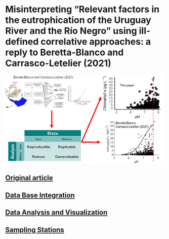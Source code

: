 # Misinterpreting “Relevant factors in the eutrophication of the Uruguay River and the Río Negro” using ill-defined correlative approaches: a reply to Beretta-Blanco and Carrasco-Letelier (2021)


![Graphical Abstract](5.img/Graphical_Abstract_0.5.png)

## [Original article](https://www.sciencedirect.com/science/article/pii/S0048969720368303) 

## [Data Base Integration](https://github.com/NAlcan/Reply_BC2021/blob/DevPublication/Interactive_code_files/Data_integration_md.md)

## [Data Analysis and Visualization](https://github.com/NAlcan/Reply_BC2021/blob/DevPublication/Interactive_code_files/Data_AnalysisVisualization.md)

## [Sampling Stations](https://github.com/NAlcan/Reply_BC2021/blob/DevPublication/Interactive_code_files/Sampling_Stations.md#table-a1-sampling-station)
